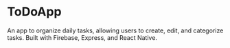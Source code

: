 # ToDoApp
An app to organize daily tasks, allowing users to create, edit, and categorize tasks. Built with Firebase, Express, and React Native.
